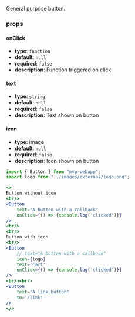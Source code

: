 General purpose button. 

### props
#### onClick
- **type**: `function`
- **default**: `null`
- **required**: `false`
- **description**: Function triggered on click

#### text 
- **type**: `string`
- **default**: `null`
- **required**: `false`
- **description**: Text shown on button

#### icon
- **type**: image
- **default**: `null`
- **required**: `false`
- **description**: Icon shown on button

```jsx
import { Button } from "mvp-webapp";
import logo from "../images/external/logo.png";

<>
Button without icon
<br/>
<Button 
    text="A button with a callback" 
    onClick={() => {console.log('clicked')}}
/>
<br/>
<br/>
Button with icon
<br/>
<Button 
    // text="A button with a callback" 
    icon={logo}
    text='Cart'
    onClick={() => {console.log('clicked')}}
/>
<br/><br/>
<Button 
    text="A link button" 
    to='/link'
/>
</>
```
